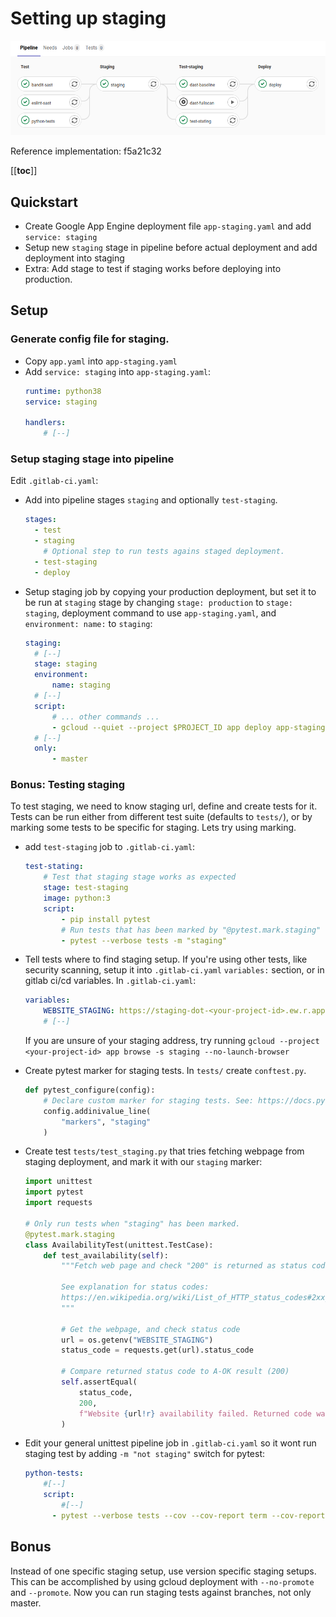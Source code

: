 # Setting up staging

![Staging pipeline](staging-pipeline.png)

Reference implementation: f5a21c32

[[__toc__]]

## Quickstart

- Create Google App Engine deployment file `app-staging.yaml` and add `service: staging` 
- Setup new `staging` stage in pipeline before actual deployment and add deployment into staging
- Extra: Add stage to test if staging works before deploying into production.

## Setup

### Generate config file for staging.

- Copy `app.yaml` into `app-staging.yaml`
- Add `service: staging` into `app-staging.yaml`:
    ```yaml
    runtime: python38
    service: staging
    
    handlers:
        # [--]
    ```

### Setup staging stage into pipeline

Edit `.gitlab-ci.yaml`:

- Add into pipeline stages `staging` and optionally `test-staging`.
    ```yaml
    stages:
      - test
      - staging
        # Optional step to run tests agains staged deployment.
      - test-staging
      - deploy
    ```

- Setup staging job by copying your production deployment, but set it to be run at `staging` stage by changing `stage: production` to `stage: staging`, deployment command to use `app-staging.yaml`, and `environment: name:` to `staging`:
  ```yaml
  staging:
    # [--]
    stage: staging
    environment:
        name: staging
    # [--]
    script:
        # ... other commands ...
        - gcloud --quiet --project $PROJECT_ID app deploy app-staging.yaml
    # [--]
    only:
        - master
  ```

### Bonus: Testing staging

To test staging, we need to know staging url, define and create tests for it. Tests can be run either from different test suite (defaults to `tests/`), or by marking some tests to be specific for staging. Lets try using marking.

- add `test-staging` job to `.gitlab-ci.yaml`:
    ```yaml
    test-stating:
        # Test that staging stage works as expected
        stage: test-staging
        image: python:3
        script:
            - pip install pytest
            # Run tests that has been marked by "@pytest.mark.staging"
            - pytest --verbose tests -m "staging"
    ```

- Tell tests where to find staging setup. If you're using other tests, like security scanning, setup it into `.gitlab-ci.yaml` `variables:` section, or in gitlab ci/cd variables. In `.gitlab-ci.yaml`:
    ```yaml
    variables:
        WEBSITE_STAGING: https://staging-dot-<your-project-id>.ew.r.appspot.com
        # [--]
    ```

    If you are unsure of your staging address, try running `gcloud --project <your-project-id> app browse -s staging --no-launch-browser`

- Create pytest marker for staging tests. In `tests/` create `conftest.py`.
    ```python
    def pytest_configure(config):
        # Declare custom marker for staging tests. See: https://docs.pytest.org/en/latest/mark.html
        config.addinivalue_line(
            "markers", "staging"
        )
    ```

- Create test `tests/test_staging.py` that tries fetching webpage from staging deployment, and mark it with our `staging` marker:
    ```python
    import unittest
    import pytest
    import requests

    # Only run tests when "staging" has been marked.
    @pytest.mark.staging
    class AvailabilityTest(unittest.TestCase):
        def test_availability(self):
            """Fetch web page and check "200" is returned as status code.

            See explanation for status codes:
            https://en.wikipedia.org/wiki/List_of_HTTP_status_codes#2xx_success
            """

            # Get the webpage, and check status code
            url = os.getenv("WEBSITE_STAGING")
            status_code = requests.get(url).status_code

            # Compare returned status code to A-OK result (200)
            self.assertEqual(
                status_code,
                200,
                f"Website {url!r} availability failed. Returned code was {status_code!r}.",
            )
    ```

- Edit your general unittest pipeline job in `.gitlab-ci.yaml` so it wont run staging test by adding `-m "not staging"` switch for pytest:
    ```yaml
    python-tests:
        #[--]
        script:
            #[--]
          - pytest --verbose tests --cov --cov-report term --cov-report html -m "not staging"
    ```

## Bonus

Instead of one specific staging setup, use version specific staging setups. This can be accomplished by using gcloud deployment with `--no-promote` and `--promote`. Now you can run staging tests against branches, not only master.
